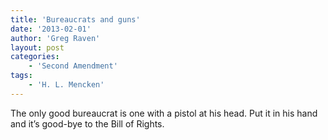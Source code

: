 ```yaml
---
title: 'Bureaucrats and guns'
date: '2013-02-01'
author: 'Greg Raven'
layout: post
categories:
    - 'Second Amendment'
tags:
    - 'H. L. Mencken'
---
```


The only good bureaucrat is one with a pistol at his head. Put it in his hand and it’s good-bye to the Bill of Rights.